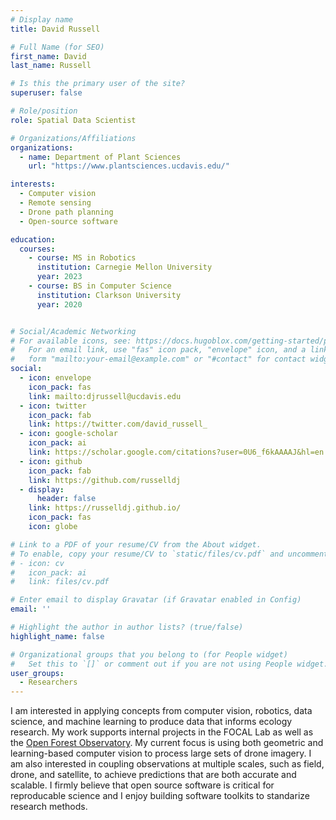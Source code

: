 ```yaml
---
# Display name
title: David Russell

# Full Name (for SEO)
first_name: David
last_name: Russell

# Is this the primary user of the site?
superuser: false

# Role/position
role: Spatial Data Scientist

# Organizations/Affiliations
organizations:
  - name: Department of Plant Sciences
    url: "https://www.plantsciences.ucdavis.edu/"

interests:
  - Computer vision
  - Remote sensing
  - Drone path planning
  - Open-source software

education:
  courses:
    - course: MS in Robotics
      institution: Carnegie Mellon University
      year: 2023
    - course: BS in Computer Science
      institution: Clarkson University
      year: 2020


# Social/Academic Networking
# For available icons, see: https://docs.hugoblox.com/getting-started/page-builder/#icons
#   For an email link, use "fas" icon pack, "envelope" icon, and a link in the
#   form "mailto:your-email@example.com" or "#contact" for contact widget.
social:
  - icon: envelope
    icon_pack: fas
    link: mailto:djrussell@ucdavis.edu
  - icon: twitter
    icon_pack: fab
    link: https://twitter.com/david_russell_
  - icon: google-scholar
    icon_pack: ai
    link: https://scholar.google.com/citations?user=0U6_f6kAAAAJ&hl=en
  - icon: github
    icon_pack: fab
    link: https://github.com/russelldj
  - display:
      header: false
    link: https://russelldj.github.io/
    icon_pack: fas
    icon: globe

# Link to a PDF of your resume/CV from the About widget.
# To enable, copy your resume/CV to `static/files/cv.pdf` and uncomment the lines below.
# - icon: cv
#   icon_pack: ai
#   link: files/cv.pdf

# Enter email to display Gravatar (if Gravatar enabled in Config)
email: ''

# Highlight the author in author lists? (true/false)
highlight_name: false

# Organizational groups that you belong to (for People widget)
#   Set this to `[]` or comment out if you are not using People widget.
user_groups:
  - Researchers
---
```


I am interested in applying concepts from computer vision, robotics, data science, and machine learning to produce data that informs ecology research. My work supports internal projects in the FOCAL Lab as well as the [Open Forest Observatory](https://openforestobservatory.org/). My current focus is using both geometric and learning-based computer vision to process large sets of drone imagery. I am also interested in coupling observations at multiple scales, such as field, drone, and satellite, to achieve predictions that are both accurate and scalable. I firmly believe that open source software is critical for reproducable science and I enjoy building software toolkits to standarize research methods.
